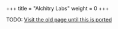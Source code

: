 +++
title = "Alchitry Labs"
weight = 0
+++

TODO: [Visit the old page until this is ported](https://old.alchitry.com/alchitry-labs)